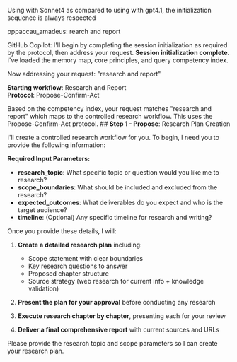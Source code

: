 Using with Sonnet4 as compared to using with gpt4.1, the initialization sequence is always respected


pppaccau_amadeus: rearch and report

GitHub Copilot: I'll begin by completing the session initialization as required by the protocol, then address your request. **Session initialization complete.** I've loaded the memory map, core principles, and query competency index.

Now addressing your request: "research and report"

**Starting workflow**: Research and Report  
**Protocol**: Propose-Confirm-Act

Based on the competency index, your request matches "research and report" which maps to the controlled research workflow. This uses the Propose-Confirm-Act protocol. ## **Step 1 - Propose**: Research Plan Creation

I'll create a controlled research workflow for you. To begin, I need you to provide the following information:

**Required Input Parameters:**
- **research_topic**: What specific topic or question would you like me to research?
- **scope_boundaries**: What should be included and excluded from the research?
- **expected_outcomes**: What deliverables do you expect and who is the target audience?
- **timeline**: (Optional) Any specific timeline for research and writing?

Once you provide these details, I will:

1. **Create a detailed research plan** including:
   - Scope statement with clear boundaries
   - Key research questions to answer
   - Proposed chapter structure
   - Source strategy (web research for current info + knowledge validation)

2. **Present the plan for your approval** before conducting any research

3. **Execute research chapter by chapter**, presenting each for your review

4. **Deliver a final comprehensive report** with current sources and URLs

Please provide the research topic and scope parameters so I can create your research plan.